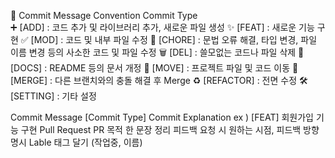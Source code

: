 📜 Commit Message Convention
Commit Type <br/>
➕ [ADD] : 코드 추가 및 라이브러리 추가, 새로운 파일 생성
✨ [FEAT] : 새로운 기능 구현
✅ [MOD] : 코드 및 내부 파일 수정
🧱 [CHORE] : 문법 오류 해결, 타입 변경, 파일 이름 변경 등의 사소한 코드 및 파일 수정
🗑 [DEL] : 쓸모없는 코드나 파일 삭제
📄 [DOCS] : README 등의 문서 개정
🚚 [MOVE] : 프로젝트 파일 및 코드 이동
🔀 [MERGE] : 다른 브랜치와의 충돌 해결 후 Merge
♻ [REFACTOR] : 전면 수정
🛠 [SETTING] : 기타 설정

Commit Message
[Commit Type] Commit Explanation
ex ) [FEAT] 회원가입 기능 구현
Pull Request
PR 목적 한 문장 정리
피드백 요청 시 원하는 시점, 피드백 방향 명시
Lable 태그 달기 (작업중, 이름)
